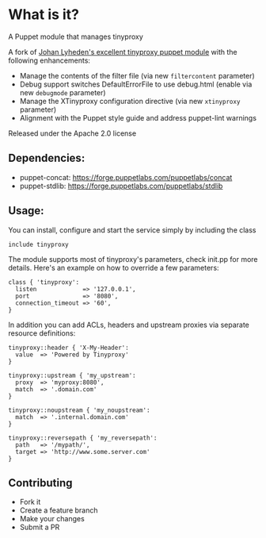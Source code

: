 What is it?
===========

A Puppet module that manages tinyproxy

A fork of [Johan Lyheden's excellent tinyproxy puppet module](https://github.com/jlyheden/puppet-tinyproxy.git) with the following enhancements:
* Manage the contents of the filter file (via new `filtercontent` parameter)
* Debug support switches DefaultErrorFile to use debug.html (enable via new `debugmode` parameter)
* Manage the XTinyproxy configuration directive (via new `xtinyproxy` parameter)
* Alignment with the Puppet style guide and address puppet-lint warnings

Released under the Apache 2.0 license

Dependencies:
-------------

* puppet-concat: https://forge.puppetlabs.com/puppetlabs/concat
* puppet-stdlib: https://forge.puppetlabs.com/puppetlabs/stdlib

Usage:
------

You can install, configure and start the service simply by including the class
```puppet
include tinyproxy
```

The module supports most of tinyproxy's parameters, check init.pp for more details.
Here's an example on how to override a few parameters:
```puppet
class { 'tinyproxy':
  listen             => '127.0.0.1',
  port               => '8080',
  connection_timeout => '60',
}
```

In addition you can add ACLs, headers and upstream proxies via separate resource definitions:
```puppet
tinyproxy::header { 'X-My-Header':
  value  => 'Powered by Tinyproxy'
}

tinyproxy::upstream { 'my_upstream':
  proxy  => 'myproxy:8080',
  match  => '.domain.com'
}

tinyproxy::noupstream { 'my_noupstream':
  match  => '.internal.domain.com'
}

tinyproxy::reversepath { 'my_reversepath':
  path   => '/mypath/',
  target => 'http://www.some.server.com'
}
```

Contributing
------------
* Fork it
* Create a feature branch
* Make your changes
* Submit a PR
